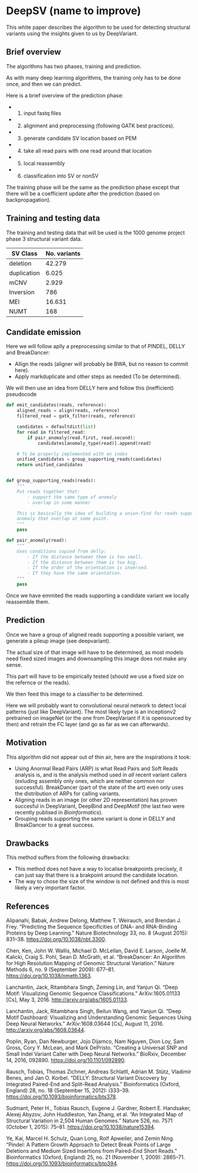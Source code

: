 # DeepSV (name to improve)

This white paper describes the algorithm to be used for detecting structural variants using the
insights given to us by DeepVariant.

## Brief overview

The algorithms has two phases, training and prediction.

As with many deep learning algorithms, the training only has to be done once, and then we can
predict.

Here is a brief overview of the prediction phase:

- 1. input fastq files
- 2. alignment and preprocessing (following GATK best practices).
- 3. generate candidate SV location based on PEM
- 4. take all read pairs with one read around that location
- 5. local reassembly
- 6. classification into SV or nonSV

The training phase will be the same as the prediction phase except that there will be a coefficient
update after the prediction (based on backpropagation).

## Training and testing data

The training and testing data that will be used is the 1000 genome project phase 3 structural
variant data.

| SV Class  | No. variants |
|-----------|--------------|
|deletion   | 42.279       |
|duplication| 6.025        |
|mCNV       | 2.929        |
|Inversion  | 786          |
|MEI        | 16.631       |
|NUMT       | 168          |

## Candidate emission

Here we will follow aplly a preprocessing similar to that of PINDEL, DELLY and BreakDancer:

- Allign the reads (aligner will probably be BWA, but no reason to commit here).
- Apply markduplicate and other steps as needed (To be determined).

We will then use an idea from DELLY here and follow this (inefficient) pseudocode

```python
def emit_candidates(reads, reference):
    aligned_reads = align(reads, reference)
    filtered_read = gatk_filter(reads, reference)

    candidates = defaultdict(list)
    for read in filtered_read:
        if pair_anomaly(read.first, read.second):
            candidates[anomaly_type(read)].append(read)

    # To be properly implemented with an index
    unified_candidates = group_supporting_reads(candidates)
    return unified_candidates


def group_supporting_reads(reads):
    """
    Put reads together that:
        - support the same type of anomaly
        - overlap in some manner

    This is basically the idea of building a union-find for reads supporting the same type of
    anomaly that overlap at some point.
    """
    pass

def pair_anomaly(read):
    """
    Uses conditions copied from delly:
        - If the distance between them is too small.
        - If the distance between them is too big.
        - If the order of the orientation is inversed.
        - If they have the same orientation.
    """
    pass
```

Once we have emmited the reads supporting a candidate variant we locally reassemble them.

## Prediction

Once we have a group of aligned reads supporting a possible variant, we generate a pileup image (see
deepvariant).

The actual size of that image will have to be determined, as most models need fixed sized images and
downsampling this image does not make any sense.

This part will have to be empirically tested (should we use a fixed size on the refernce or the
reads).

We then feed this image to a classifier to be determined.

Here we will probably want to convolutional neural network to detect local patterns (just like
DeepVariant). The most likely type is an inceptionv2 pretrained on imageNet (or the one from
DeepVariant if it is opensourced by then) and retrain the FC layer (and go as far as we can
afterwards).

## Motivation

This algorithm did not appear out of thin air, here are the inspirations it took:

- Using Anormal Read Pairs (ARP) is what Read Pairs and Soft Reads analysis is, and is the analysis
  method used in *all* recent variant callers (exluding assembly only ones, which are neither
  common nor successful). BreakDancer (part of the state of the art) even only uses the distribution
  of ARPs for calling variants.
- Aligning reads in an image (or other 2D representation) has proven succesful in DeepVariant,
  DeepBind and DeepMotif (the last two were recently publised in *Bioinformatics*).
- Grouping reads supporting the same variant is done in DELLY and BreakDancer to a great success.

## Drawbacks

This method suffers from the following drawbacks:

- This method does not have a way to localise breakpoints precisely, it can just say that there is a
  brakpoint around the candidate location.
- The way to chose the size of the window is not defined and this is most likely a very important
  factor.

## References

Alipanahi, Babak, Andrew Delong, Matthew T. Weirauch, and Brendan J. Frey. “Predicting the Sequence
Specificities of DNA- and RNA-Binding Proteins by Deep Learning.” Nature Biotechnology 33, no. 8
(August 2015): 831–38. https://doi.org/10.1038/nbt.3300.

Chen, Ken, John W. Wallis, Michael D. McLellan, David E. Larson, Joelle M. Kalicki, Craig S. Pohl,
Sean D. McGrath, et al. “BreakDancer: An Algorithm for High Resolution Mapping of Genomic Structural
Variation.” Nature Methods 6, no. 9 (September 2009): 677–81. https://doi.org/10.1038/nmeth.1363.

Lanchantin, Jack, Ritambhara Singh, Zeming Lin, and Yanjun Qi. “Deep Motif: Visualizing Genomic
Sequence Classifications.” ArXiv:1605.01133 [Cs], May 3, 2016. http://arxiv.org/abs/1605.01133.

Lanchantin, Jack, Ritambhara Singh, Beilun Wang, and Yanjun Qi. “Deep Motif Dashboard: Visualizing
and Understanding Genomic Sequences Using Deep Neural Networks.” ArXiv:1608.03644 [Cs], August 11,
2016. http://arxiv.org/abs/1608.03644.

Poplin, Ryan, Dan Newburger, Jojo Dijamco, Nam Nguyen, Dion Loy, Sam Gross, Cory Y. McLean, and Mark
DePristo. “Creating a Universal SNP and Small Indel Variant Caller with Deep Neural Networks.”
BioRxiv, December 14, 2016, 092890. https://doi.org/10.1101/092890.

Rausch, Tobias, Thomas Zichner, Andreas Schlattl, Adrian M. Stütz, Vladimir Benes, and Jan O.
Korbel. “DELLY: Structural Variant Discovery by Integrated Paired-End and Split-Read Analysis.”
Bioinformatics (Oxford, England) 28, no. 18 (September 15, 2012): i333–39.
https://doi.org/10.1093/bioinformatics/bts378.

Sudmant, Peter H., Tobias Rausch, Eugene J. Gardner, Robert E. Handsaker, Alexej Abyzov, John
Huddleston, Yan Zhang, et al. “An Integrated Map of Structural Variation in 2,504 Human Genomes.”
Nature 526, no. 7571 (October 1, 2015): 75–81. https://doi.org/10.1038/nature15394.

Ye, Kai, Marcel H. Schulz, Quan Long, Rolf Apweiler, and Zemin Ning. “Pindel: A Pattern Growth
Approach to Detect Break Points of Large Deletions and Medium Sized Insertions from Paired-End Short
Reads.” Bioinformatics (Oxford, England) 25, no. 21 (November 1, 2009): 2865–71.
https://doi.org/10.1093/bioinformatics/btp394.
